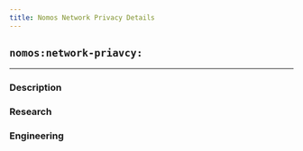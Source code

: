 ```yaml
---
title: Nomos Network Privacy Details
---
```

## `nomos:network-priavcy:`
---

### Description


### Research

### Engineering
